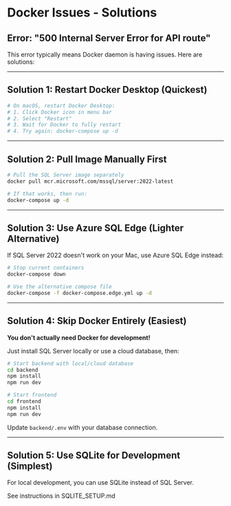 # Docker Issues - Solutions

## Error: "500 Internal Server Error for API route"

This error typically means Docker daemon is having issues. Here are solutions:

---

## Solution 1: Restart Docker Desktop (Quickest)

```bash
# On macOS, restart Docker Desktop:
# 1. Click Docker icon in menu bar
# 2. Select "Restart"
# 3. Wait for Docker to fully restart
# 4. Try again: docker-compose up -d
```

---

## Solution 2: Pull Image Manually First

```bash
# Pull the SQL Server image separately
docker pull mcr.microsoft.com/mssql/server:2022-latest

# If that works, then run:
docker-compose up -d
```

---

## Solution 3: Use Azure SQL Edge (Lighter Alternative)

If SQL Server 2022 doesn't work on your Mac, use Azure SQL Edge instead:

```bash
# Stop current containers
docker-compose down

# Use the alternative compose file
docker-compose -f docker-compose.edge.yml up -d
```

---

## Solution 4: Skip Docker Entirely (Easiest)

**You don't actually need Docker for development!**

Just install SQL Server locally or use a cloud database, then:

```bash
# Start backend with local/cloud database
cd backend
npm install
npm run dev

# Start frontend
cd frontend
npm install
npm run dev
```

Update `backend/.env` with your database connection.

---

## Solution 5: Use SQLite for Development (Simplest)

For local development, you can use SQLite instead of SQL Server.

See instructions in SQLITE_SETUP.md
